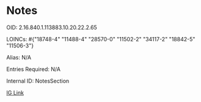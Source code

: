 # Notes

OID: 2.16.840.1.113883.10.20.22.2.65

LOINCs: #{"18748-4" "11488-4" "28570-0" "11502-2" "34117-2" "18842-5" "11506-3"}

Alias: N/A

Entries Required: N/A

Internal ID: NotesSection

[IG Link](https://www.hl7.org/ccdasearch/templates/2.16.840.1.113883.10.20.22.2.65.html)

